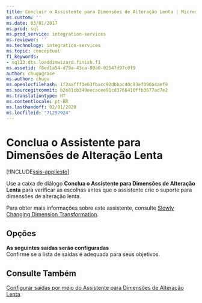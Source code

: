 ```yaml
---
title: Concluir o Assistente para Dimensões de Alteração Lenta | Microsoft Docs
ms.custom: ''
ms.date: 03/01/2017
ms.prod: sql
ms.prod_service: integration-services
ms.reviewer: ''
ms.technology: integration-services
ms.topic: conceptual
f1_keywords:
- sql13.dts.loaddimwizard.finish.f1
ms.assetid: f8ed1a54-d79a-43ca-80a0-02547d97c0f9
author: chugugrace
ms.author: chugu
ms.openlocfilehash: 1f2aafff1e63fbacc92dbbac40c93ef090a4aef9
ms.sourcegitcommit: b2e81cb349eecacee91cd3766410ffb3677ad7e2
ms.translationtype: HT
ms.contentlocale: pt-BR
ms.lasthandoff: 02/01/2020
ms.locfileid: "71297924"
---
```

# <a name="finish-the-slowly-changing-dimension-wizard"></a>Conclua o Assistente para Dimensões de Alteração Lenta

[!INCLUDE[ssis-appliesto](../../../includes/ssis-appliesto-ssvrpluslinux-asdb-asdw-xxx.md)]


  Use a caixa de diálogo **Conclua o Assistente para Dimensões de Alteração Lenta** para verificar as escolhas antes que o assistente crie o suporte para dimensões de alteração lenta.  
  
 Para obter mais informações sobre este assistente, consulte [Slowly Changing Dimension Transformation](../../../integration-services/data-flow/transformations/slowly-changing-dimension-transformation.md).  
  
## <a name="options"></a>Opções  
 **As seguintes saídas serão configuradas**  
 Confirme se a lista de saídas é adequada para seus objetivos.  
  
## <a name="see-also"></a>Consulte Também  
 [Configurar saídas por meio do Assistente para Dimensões de Alteração Lenta](../../../integration-services/data-flow/transformations/configure-outputs-using-the-slowly-changing-dimension-wizard.md)  
  
  

